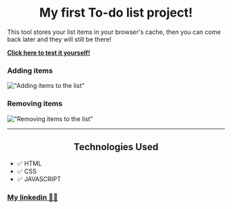 <h1 align="center">My first To-do list project!</h1>

This tool stores your list items in your browser's cache, then you can come back later and they will still be there!

**[Click here to test it yourself!](https://erickmacena1.github.io/simple-to-do/)**

### Adding items
!["Adding items to the list"](https://github.com/erickmacena1/simple-to-do/blob/master/github/add-to-do.gif?raw=true)  

### Removing items
!["Removing items to the list"](https://github.com/erickmacena1/simple-to-do/blob/master/github/remove-to-do.gif?raw=true)

<hr>

<h2 align="center">Technologies Used</h2>

- ✅ HTML
- ✅ CSS
- ✅ JAVASCRIPT

### [My linkedin 👨‍💼](www.linkedin.com/in/erick-macena-94aa14160/)
